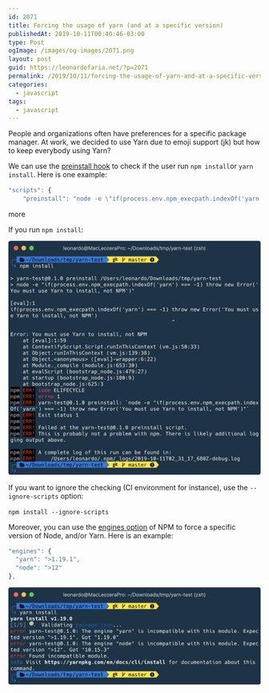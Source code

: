 ```yaml
---
id: 2071
title: Forcing the usage of yarn (and at a specific version)
publishedAt: 2019-10-11T00:40:46-03:00
type: Post
ogImage: /images/og-images/2071.png
layout: post
guid: https://leonardofaria.net/?p=2071
permalink: /2019/10/11/forcing-the-usage-of-yarn-and-at-a-specific-version/
categories:
  - javascript
tags:
  - javascript
---
```

People and organizations often have preferences for a specific package manager. At work, we decided to use Yarn due to emoji support (jk) but how to keep everybody using Yarn?&nbsp;

We can use the [preinstall hook](https://docs.npmjs.com/misc/scripts) to check if the user run `npm install`or `yarn install`. Here is one example:

```js
"scripts": {
    "preinstall": "node -e \"if(process.env.npm_execpath.indexOf('yarn') === -1) throw new Error('You must use Yarn to install, not NPM')\"",
```

<span className="hidden">more</span>

If you run `npm install`:

<img src="/wp-content/uploads/2019/10/npm-install.jpg" alt="" class="wp-image-2084" />

If you want to ignore the checking (CI environment for instance), use the `--ignore-scripts` option:&nbsp;

`npm install --ignore-scripts`

Moreover, you can use the [engines option](https://docs.npmjs.com/files/package.json#engines) of NPM to force a specific version of Node, and/or Yarn. Here is an example:

```js
"engines": {
  "yarn": ">1.19.1",
  "node": ">12"
},
```

<img src="/wp-content/uploads/2019/10/npm-engines.jpg" alt="" class="wp-image-2101" />
